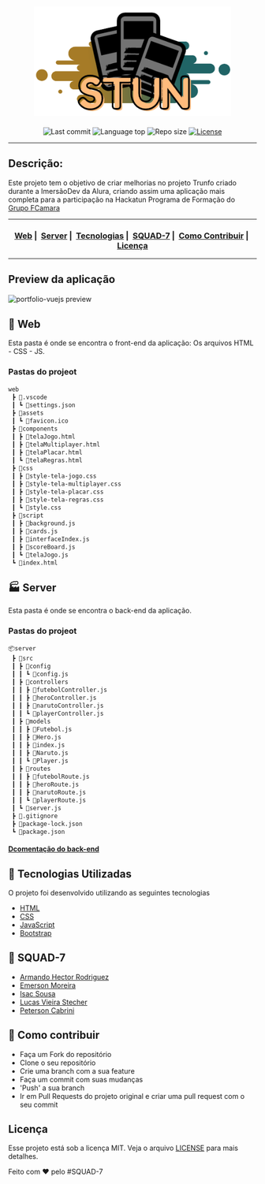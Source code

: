 <h2 align="center"><img src="doc/STUN.png" width="400"></h2>



<p align="center">
    <img alt="Last commit" src="https://img.shields.io/github/last-commit/lucasstecher/STUN"/>
  <img alt="Language top" src="https://img.shields.io/github/languages/top/lucasstecher/STUN"/>
  <img alt="Repo size" src="https://img.shields.io/github/repo-size/lucasstecher/STUN"/>
  <a href="LICENSE">
    <img alt="License" src="https://img.shields.io/badge/license-MIT-%23F8952D">
  </a>
</p>

___


## Descrição:

<p>Este projeto tem o objetivo de criar melhorias no projeto Trunfo criado durante a ImersãoDev da Alura, criando assim uma aplicação mais completa para a participação na Hackatun Programa de Formação do <a href="https://www.fcamara.com.br/">Grupo FCamara</a></p>

___


<h3 align="center">
  <a href="#pencil-web">Web</a>&nbsp;|&nbsp;
  <a href="#factory-server">Server</a>&nbsp;|&nbsp;
  <a href="#rocket-tecnologias-utilizadas">Tecnologias</a>&nbsp;|&nbsp;
  <a href="#construction_worker-squad-7">SQUAD-7</a>&nbsp;|&nbsp;
  <a href="#link-como-contribuir">Como Contribuir</a>&nbsp;|&nbsp;
  <a href="#licença">Licença</a>
</h3>

___
## Preview da aplicação

<img align="center" src="doc/STUN-Inicio.gif" alt="portfolio-vuejs preview" width="1200"></img>


## :pencil: Web

Esta pasta é onde se encontra o front-end da aplicação: Os arquivos HTML - CSS - JS.
### Pastas do projeot
```
web
 ┣ 📂.vscode
 ┃ ┗ 📜settings.json
 ┣ 📂assets
 ┃ ┗ 📜favicon.ico
 ┣ 📂components
 ┃ ┣ 📜telaJogo.html
 ┃ ┣ 📜telaMultiplayer.html
 ┃ ┣ 📜telaPlacar.html
 ┃ ┗ 📜telaRegras.html
 ┣ 📂css
 ┃ ┣ 📜style-tela-jogo.css
 ┃ ┣ 📜style-tela-multiplayer.css
 ┃ ┣ 📜style-tela-placar.css
 ┃ ┣ 📜style-tela-regras.css
 ┃ ┗ 📜style.css
 ┣ 📂script
 ┃ ┣ 📜background.js
 ┃ ┣ 📜cards.js
 ┃ ┣ 📜interfaceIndex.js
 ┃ ┣ 📜scoreBoard.js
 ┃ ┗ 📜telaJogo.js
 ┗ 📜index.html
 ```
## :factory: Server
Esta pasta é onde se encontra o back-end da aplicação.
### Pastas do projeot
```
📦server
 ┣ 📂src
 ┃ ┣ 📂config
 ┃ ┃ ┗ 📜config.js
 ┃ ┣ 📂controllers
 ┃ ┃ ┣ 📜futebolController.js
 ┃ ┃ ┣ 📜heroController.js
 ┃ ┃ ┣ 📜narutoController.js
 ┃ ┃ ┗ 📜playerController.js
 ┃ ┣ 📂models
 ┃ ┃ ┣ 📜Futebol.js
 ┃ ┃ ┣ 📜Hero.js
 ┃ ┃ ┣ 📜index.js
 ┃ ┃ ┣ 📜Naruto.js
 ┃ ┃ ┗ 📜Player.js
 ┃ ┣ 📂routes
 ┃ ┃ ┣ 📜futebolRoute.js
 ┃ ┃ ┣ 📜heroRoute.js
 ┃ ┃ ┣ 📜narutoRoute.js
 ┃ ┃ ┗ 📜playerRoute.js
 ┃ ┗ 📜server.js
 ┣ 📜.gitignore
 ┣ 📜package-lock.json
 ┗ 📜package.json 
 ```
 #### [Dcomentação do back-end](server/README.md)

## :rocket: Tecnologias Utilizadas 

O projeto foi desenvolvido utilizando as seguintes tecnologias

- [HTML](https://developer.mozilla.org/pt-BR/docs/Web/HTML)
- [CSS](https://developer.mozilla.org/pt-BR/docs/Web/CSS)
- [JavaScript](https://developer.mozilla.org/pt-BR/docs/Web/JavaScript)
- [Bootstrap](https://getbootstrap.com/)


## :construction_worker: SQUAD-7

- [Armando Hector Rodriguez](https://github.com/armandoH99)
- [Emerson Moreira](https://github.com/eemr3)
- [Isac Sousa](https://github.com/meIsacSousa)
- [Lucas Vieira Stecher](https://github.com/lucasstecher)
- [Peterson Cabrini](https://github.com/petersoncabrini)

## :link: Como contribuir 

- Faça um Fork do repositório
- Clone o seu repositório
- Crie uma branch com a sua feature
- Faça um commit com suas mudanças
- 'Push' a sua branch
- Ir em Pull Requests do projeto original e criar uma pull request com o seu commit

## Licença 

Esse projeto está sob a licença MIT. Veja o arquivo [LICENSE](LICENSE) para mais detalhes.

Feito com ❤️ pelo #SQUAD-7
